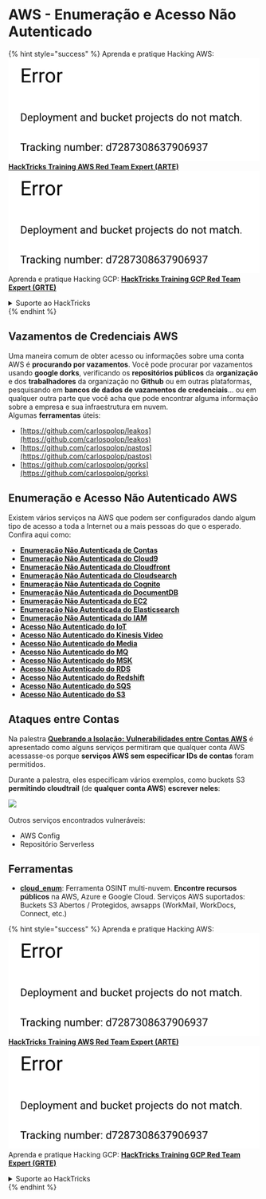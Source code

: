 # AWS - Enumeração e Acesso Não Autenticado

{% hint style="success" %}
Aprenda e pratique Hacking AWS:<img src="../../../.gitbook/assets/image (1) (1).png" alt="" data-size="line">[**HackTricks Training AWS Red Team Expert (ARTE)**](https://training.hacktricks.xyz/courses/arte)<img src="../../../.gitbook/assets/image (1) (1).png" alt="" data-size="line">\
Aprenda e pratique Hacking GCP: <img src="../../../.gitbook/assets/image (2).png" alt="" data-size="line">[**HackTricks Training GCP Red Team Expert (GRTE)**<img src="../../../.gitbook/assets/image (2).png" alt="" data-size="line">](https://training.hacktricks.xyz/courses/grte)

<details>

<summary>Suporte ao HackTricks</summary>

* Confira os [**planos de assinatura**](https://github.com/sponsors/carlospolop)!
* **Junte-se ao** 💬 [**grupo do Discord**](https://discord.gg/hRep4RUj7f) ou ao [**grupo do telegram**](https://t.me/peass) ou **siga**-nos no **Twitter** 🐦 [**@hacktricks\_live**](https://twitter.com/hacktricks\_live)**.**
* **Compartilhe truques de hacking enviando PRs para o** [**HackTricks**](https://github.com/carlospolop/hacktricks) e [**HackTricks Cloud**](https://github.com/carlospolop/hacktricks-cloud) repositórios do github.

</details>
{% endhint %}

## Vazamentos de Credenciais AWS

Uma maneira comum de obter acesso ou informações sobre uma conta AWS é **procurando por vazamentos**. Você pode procurar por vazamentos usando **google dorks**, verificando os **repositórios públicos** da **organização** e dos **trabalhadores** da organização no **Github** ou em outras plataformas, pesquisando em **bancos de dados de vazamentos de credenciais**... ou em qualquer outra parte que você acha que pode encontrar alguma informação sobre a empresa e sua infraestrutura em nuvem.\
Algumas **ferramentas** úteis:

* [https://github.com/carlospolop/leakos](https://github.com/carlospolop/leakos)
* [https://github.com/carlospolop/pastos](https://github.com/carlospolop/pastos)
* [https://github.com/carlospolop/gorks](https://github.com/carlospolop/gorks)

## Enumeração e Acesso Não Autenticado AWS

Existem vários serviços na AWS que podem ser configurados dando algum tipo de acesso a toda a Internet ou a mais pessoas do que o esperado. Confira aqui como:

* [**Enumeração Não Autenticada de Contas**](aws-accounts-unauthenticated-enum.md)
* [**Enumeração Não Autenticada do Cloud9**](https://github.com/carlospolop/hacktricks-cloud/blob/master/pentesting-cloud/aws-security/aws-unauthenticated-enum-access/broken-reference/README.md)
* [**Enumeração Não Autenticada do Cloudfront**](aws-cloudfront-unauthenticated-enum.md)
* [**Enumeração Não Autenticada do Cloudsearch**](https://github.com/carlospolop/hacktricks-cloud/blob/master/pentesting-cloud/aws-security/aws-unauthenticated-enum-access/broken-reference/README.md)
* [**Enumeração Não Autenticada do Cognito**](aws-cognito-unauthenticated-enum.md)
* [**Enumeração Não Autenticada do DocumentDB**](aws-documentdb-enum.md)
* [**Enumeração Não Autenticada do EC2**](aws-ec2-unauthenticated-enum.md)
* [**Enumeração Não Autenticada do Elasticsearch**](aws-elasticsearch-unauthenticated-enum.md)
* [**Enumeração Não Autenticada do IAM**](aws-iam-and-sts-unauthenticated-enum.md)
* [**Acesso Não Autenticado do IoT**](aws-iot-unauthenticated-enum.md)
* [**Acesso Não Autenticado do Kinesis Video**](aws-kinesis-video-unauthenticated-enum.md)
* [**Acesso Não Autenticado do Media**](aws-media-unauthenticated-enum.md)
* [**Acesso Não Autenticado do MQ**](aws-mq-unauthenticated-enum.md)
* [**Acesso Não Autenticado do MSK**](aws-msk-unauthenticated-enum.md)
* [**Acesso Não Autenticado do RDS**](aws-rds-unauthenticated-enum.md)
* [**Acesso Não Autenticado do Redshift**](aws-redshift-unauthenticated-enum.md)
* [**Acesso Não Autenticado do SQS**](aws-sqs-unauthenticated-enum.md)
* [**Acesso Não Autenticado do S3**](aws-s3-unauthenticated-enum.md)

## Ataques entre Contas

Na palestra [**Quebrando a Isolação: Vulnerabilidades entre Contas AWS**](https://www.youtube.com/watch?v=JfEFIcpJ2wk) é apresentado como alguns serviços permitiram que qualquer conta AWS acessasse-os porque **serviços AWS sem especificar IDs de contas** foram permitidos.

Durante a palestra, eles especificam vários exemplos, como buckets S3 **permitindo cloudtrail** (de **qualquer conta AWS**) **escrever neles**:

![](<../../../.gitbook/assets/image (260).png>)

Outros serviços encontrados vulneráveis:

* AWS Config
* Repositório Serverless

## Ferramentas

* [**cloud\_enum**](https://github.com/initstring/cloud\_enum): Ferramenta OSINT multi-nuvem. **Encontre recursos públicos** na AWS, Azure e Google Cloud. Serviços AWS suportados: Buckets S3 Abertos / Protegidos, awsapps (WorkMail, WorkDocs, Connect, etc.)

{% hint style="success" %}
Aprenda e pratique Hacking AWS:<img src="../../../.gitbook/assets/image (1) (1).png" alt="" data-size="line">[**HackTricks Training AWS Red Team Expert (ARTE)**](https://training.hacktricks.xyz/courses/arte)<img src="../../../.gitbook/assets/image (1) (1).png" alt="" data-size="line">\
Aprenda e pratique Hacking GCP: <img src="../../../.gitbook/assets/image (2).png" alt="" data-size="line">[**HackTricks Training GCP Red Team Expert (GRTE)**<img src="../../../.gitbook/assets/image (2).png" alt="" data-size="line">](https://training.hacktricks.xyz/courses/grte)

<details>

<summary>Suporte ao HackTricks</summary>

* Confira os [**planos de assinatura**](https://github.com/sponsors/carlospolop)!
* **Junte-se ao** 💬 [**grupo do Discord**](https://discord.gg/hRep4RUj7f) ou ao [**grupo do telegram**](https://t.me/peass) ou **siga**-nos no **Twitter** 🐦 [**@hacktricks\_live**](https://twitter.com/hacktricks\_live)**.**
* **Compartilhe truques de hacking enviando PRs para o** [**HackTricks**](https://github.com/carlospolop/hacktricks) e [**HackTricks Cloud**](https://github.com/carlospolop/hacktricks-cloud) repositórios do github.

</details>
{% endhint %}
